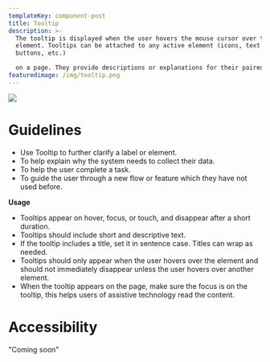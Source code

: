 ```yaml
---
templateKey: component-post
title: Tooltip
description: >-
  The tooltip is displayed when the user hovers the mouse cursor over the
  element. Tooltips can be attached to any active element (icons, text links,
  buttons, etc.) 

  on a page. They provide descriptions or explanations for their paired element. 
featuredimage: /img/tooltip.png
---
```

![](/img/tooltip.png)

# **Guidelines**

* Use Tooltip to further clarify a label or element.
* To help explain why the system needs to collect their data.
* To help the user complete a task.
* To guide the user through a new flow or feature which they have not used before.

**Usage**

* Tooltips appear on hover, focus, or touch, and disappear after a short duration.
* Tooltips should include short and descriptive text.
* If the tooltip includes a title, set it in sentence case. Titles can wrap as needed.
* Tooltips should only appear when the user hovers over the element and should not immediately disappear unless the user hovers over another element.
* When the tooltip appears on the page, make sure the focus is on the tooltip, this helps users of assistive technology read the content.

# **Accessibility**

"Coming soon"